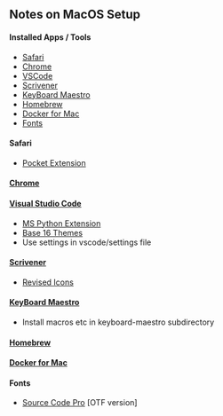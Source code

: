 ## Notes on MacOS Setup

#### Installed Apps / Tools

- [Safari](#safari)
- [Chrome](#chrome)
- [VSCode](#vscode)
- [Scrivener](#scrivener)
- [KeyBoard Maestro](#keyboard-maestro)
- [Homebrew](#homebrew)
- [Docker for Mac](#docker-for-mac)
- [Fonts](#fonts)

#### Safari

- [Pocket Extension](https://safari-extensions.apple.com/details/?id=com.ideashower.pocket.safari-ET279A6R5N)

#### [Chrome](https://www.google.com/chrome/)

#### [Visual Studio Code](https://code.visualstudio.com)

- [MS Python Extension](https://github.com/Microsoft/vscode-python)
- [Base 16 Themes](https://marketplace.visualstudio.com/items?itemName=AndrsDC.base16-themes)
- Use settings in vscode/settings file

#### [Scrivener](https://www.literatureandlatte.com/scrivener.php)

- [Revised Icons](https://dribbble.com/shots/978125-Scrivener-Icon-Replacement)

#### [KeyBoard Maestro](https://www.keyboardmaestro.com/main/)

- Install macros etc in keyboard-maestro subdirectory

#### [Homebrew](https://brew.sh)

#### [Docker for Mac](https://www.docker.com/docker-mac)

#### Fonts

- [Source Code Pro](https://github.com/adobe-fonts/source-code-pro) [OTF version]